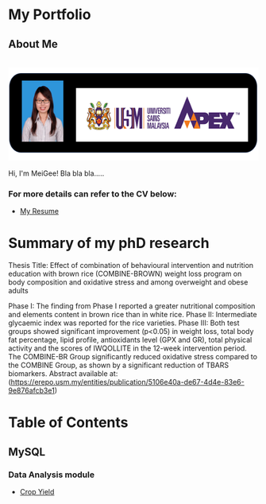 # My Portfolio
## About Me

&nbsp;&nbsp;&nbsp;&nbsp;&nbsp;&nbsp;&nbsp;&nbsp;&nbsp;&nbsp;&nbsp;&nbsp;&nbsp;&nbsp;&nbsp;&nbsp;&nbsp;&nbsp;&nbsp;&nbsp;&nbsp;&nbsp;&nbsp;&nbsp;&nbsp;&nbsp;&nbsp;&nbsp;&nbsp;&nbsp;&nbsp;
<img src="https://github.com/meigeeong/My-Portfolio/blob/main/img/MyBanner.PNG" width="573" height="188">

Hi, I'm MeiGee! Bla bla bla.....

### For more details can refer to the CV below:<br>
- [My Resume](https://github.com/meigeeong/My-Portfolio/blob/main/RESUME%20MG5%20.pdf)

# Summary of my phD research
Thesis Title: Effect of combination of behavioural intervention and nutrition education with brown rice (COMBINE-BROWN) weight loss program on body composition and oxidative stress and among overweight and obese adults

Phase I: The finding from Phase I reported a greater nutritional composition and elements content in brown rice than in white rice. 
Phase II: Intermediate glycaemic index was reported for the rice varieties. 
Phase III: Both test groups showed significant improvement (p<0.05) in weight loss, total body fat percentage, lipid profile, antioxidants level (GPX and GR), total physical activity and the scores of IWQOLLITE in the 12-week intervention period. The COMBINE-BR Group significantly
reduced oxidative stress compared to the COMBINE Group, as shown by a significant reduction of TBARS biomarkers.
Abstract available at:(https://erepo.usm.my/entities/publication/5106e40a-de67-4d4e-83e6-9e876afcb3e1)

# Table of Contents

## MySQL

### Data Analysis module
- [Crop Yield](https://github.com/meigeeong/Crop-Yield-mysql) 
